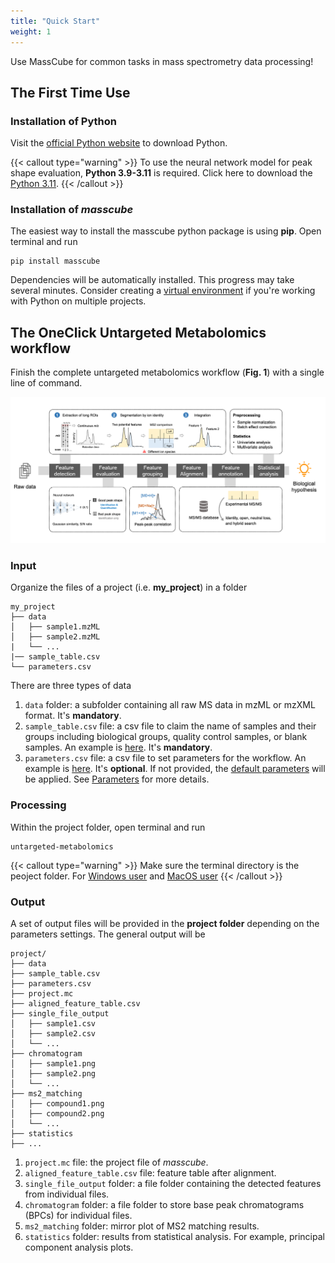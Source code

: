 ```yaml
---
title: "Quick Start"
weight: 1
---
```


Use MassCube for common tasks in mass spectrometry data processing!

<!--more-->

## The First Time Use

### Installation of Python

Visit the [official Python website](https://www.python.org/) to download Python.

{{< callout type="warning" >}}
  To use the neural network model for peak shape evaluation, **Python 3.9-3.11** is required. Click here to download the [Python 3.11](https://www.python.org/downloads/release/python-3117/).
{{< /callout >}}

### Installation of *masscube*

The easiest way to install the masscube python package is using **pip**. Open terminal and run

```console
pip install masscube
```

Dependencies will be automatically installed. This progress may take several minutes. Consider creating a [virtual environment](https://docs.python.org/3/library/venv.html) if you're working with Python on multiple projects.


## The OneClick Untargeted Metabolomics workflow

Finish the complete untargeted metabolomics workflow (**Fig. 1**) with a single line of command.

![](workflow.png "Fig. 1. The OneClick workflow")

### Input

Organize the files of a project (i.e. **my_project**) in a folder

```
my_project
├── data
│   ├── sample1.mzML
│   ├── sample2.mzML
|   └── ...
|── sample_table.csv
└── parameters.csv
```

There are three types of data

1. `data` folder: a subfolder containing all raw MS data in mzML or mzXML format. It's **mandatory**.
2. `sample_table.csv` file: a csv file to claim the name of samples and their groups including biological groups, quality control samples, or blank samples. An example is [here](). It's **mandatory**.
3. `parameters.csv` file: a csv file to set parameters for the workflow. An example is [here](). It's **optional**. If not provided, the [default parameters]() will be applied. See [Parameters]() for more details. 

### Processing

Within the project folder, open terminal and run

```
untargeted-metabolomics
```

{{< callout type="warning" >}}
  Make sure the terminal directory is the peoject folder. For [Windows user](https://johnwargo.com/posts/2024/launch-windows-terminal/) and [MacOS user](https://support.apple.com/guide/terminal/open-new-terminal-windows-and-tabs-trmlb20c7888/mac#:~:text=Open%20new%20Terminal%20windows%20or%20tabs%20from%20the%20Finder&text=Control%2Dclick%20the%20folder%20in,New%20Terminal%20Tab%20at%20Folder.)
{{< /callout >}}

### Output

A set of output files will be provided in the **project folder** depending on the parameters settings. The general output will be

```
project/
├── data
├── sample_table.csv
├── parameters.csv
├── project.mc
├── aligned_feature_table.csv
├── single_file_output
│   ├── sample1.csv
│   ├── sample2.csv
│   └── ...
├── chromatogram
│   ├── sample1.png
│   ├── sample2.png
│   └── ...
├── ms2_matching
│   ├── compound1.png
│   ├── compound2.png
│   └── ...
├── statistics
├── ...
```

1. `project.mc` file: the project file of *masscube*.
2. `aligned_feature_table.csv` file: feature table after alignment.
3. `single_file_output` folder: a file folder containing the detected features from individual files.
4.  `chromatogram` folder: a file folder to store base peak chromatograms (BPCs) for individual files.
5. `ms2_matching` folder: mirror plot of MS2 matching results.
6. `statistics` folder: results from statistical analysis. For example, principal component analysis plots.